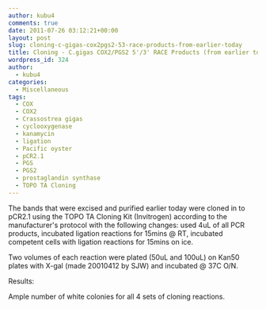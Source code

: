 ```yaml
---
author: kubu4
comments: true
date: 2011-07-26 03:12:21+00:00
layout: post
slug: cloning-c-gigas-cox2pgs2-53-race-products-from-earlier-today
title: Cloning - C.gigas COX2/PGS2 5'/3' RACE Products (from earlier today)
wordpress_id: 324
author:
  - kubu4
categories:
  - Miscellaneous
tags:
  - COX
  - COX2
  - Crassostrea gigas
  - cyclooxygenase
  - kanamycin
  - ligation
  - Pacific oyster
  - pCR2.1
  - PGS
  - PGS2
  - prostaglandin synthase
  - TOPO TA Cloning
---
```


The bands that were excised and purified earlier today were cloned in to pCR2.1 using the TOPO TA Cloning Kit (Invitrogen) according to the manufacturer's protocol with the following changes: used 4uL of all PCR products, incubated ligation reactions for 15mins @ RT, incubated competent cells with ligation reactions for 15mins on ice.

Two volumes of each reaction were plated (50uL and 100uL) on Kan50 plates with X-gal (made 20010412 by SJW) and incubated @ 37C O/N.

Results:

Ample number of white colonies for all 4 sets of cloning reactions.
